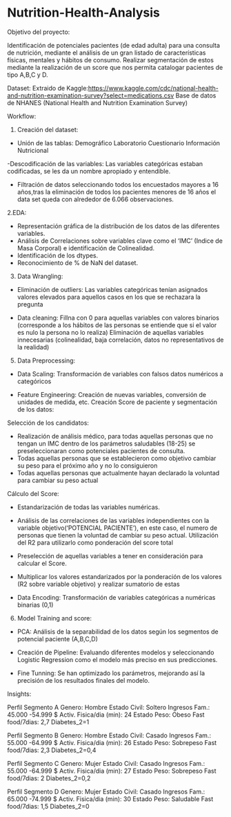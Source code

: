 # Nutrition-Health-Analysis


Objetivo del proyecto:

Identificación de potenciales pacientes (de edad adulta) para una consulta de nutrición, mediante el análisis de un gran listado de características físicas, mentales y hábitos de consumo.
Realizar segmentación de estos mediante la realización de un score que nos permita catalogar pacientes de tipo A,B,C y D.


Dataset:
Extraido de Kaggle:https://www.kaggle.com/cdc/national-health-and-nutrition-examination-survey?select=medications.csv
Base de datos de NHANES (National Health and Nutrition Examination Survey)


Workflow:


1. Creación del dataset:
- Unión de las tablas:
      Demográfico
      Laboratorio
      Cuestionario
      Información Nutricional

-Descodificación de las variables: Las variables categóricas estaban codificadas, se les da un nombre apropiado y entendible.
- Filtración de datos seleccionando todos los encuestados mayores a 16 años,tras la eliminación de todos los pacientes menores de 16 años el data set queda con alrededor de 6.066 observaciones.


2.EDA:

- Representación gráfica de la distribución de los datos de las diferentes variables.
- Análisis de Correlaciones sobre variables clave como el ‘IMC’ (Indice de Masa Corporal) e identificación de Colinealidad.
- Identificación de los dtypes.
- Reconocimiento de % de NaN del dataset.


3. Data Wrangling:

- Eliminación de outliers: Las variables categóricas tenían asignados valores elevados para aquellos casos en los que se rechazara la pregunta

- Data cleaning:
      Fillna con 0 para aquellas variables con valores binarios (corresponde a los hábitos de las personas se entiende que si el valor es nulo la persona no lo realiza)
      Eliminación de aquellas variables innecesarias (colinealidad, baja correlación, datos no representativos de la realidad)

5. Data Preprocessing:

- Data Scaling: Transformación de variables con falsos datos numéricos a categóricos

- Feature Engineering:
    Creación de nuevas variables, conversión de unidades de medida, etc.
    Creación Score de paciente y segmentación de los datos:
    
Selección de los candidatos:

  - Realización de análisis médico, para todas aquellas personas que no tengan un IMC dentro de los parámetros saludables (18-25) se preseleccionaran como potenciales 
  pacientes de consulta.
  - Todas aquellas personas que se establecieron como objetivo cambiar su peso para el próximo año y no lo consiguieron
  - Todas aquellas personas que actualmente hayan declarado la voluntad para cambiar su peso actual
  
Cálculo del Score:

  - Estandarización de todas las variables numéricas.
  - Análisis de las correlaciones de las variables independientes con la variable objetivo(‘POTENCIAL PACIENTE’), en este caso, el numero de personas que tienen la voluntad 
  de cambiar su peso actual. Utilización del R2 para utilizarlo como ponderación del score total
  - Preselección de aquellas variables a tener en consideración para calcular el Score.
  - Multiplicar los valores estandarizados por la ponderación de los valores (R2 sobre variable objetivo) y realizar sumatorio de estas

- Data Encoding: Transformación de variables categóricas a numéricas binarias (0,1)


6. Model Training and score:

- PCA: Análisis de la separabilidad de los datos según los segmentos de potencial paciente (A,B,C,D)

- Creación de Pipeline: Evaluando diferentes modelos y seleccionando Logistic Regression como el modelo más preciso en sus predicciones.

- Fine Tunning: Se han optimizado los parámetros, mejorando así la precisión de los resultados finales del modelo.


Insights:

Perfil Segmento A
Genero: Hombre   Estado Civil: Soltero   Ingresos Fam.: 45.000 -54.999 $   Activ. Fisica/dia (min): 24   Estado Peso: Obeso  Fast food/7dias: 2,7  Diabetes_2=1 

Perfil Segmento B
Genero: Hombre   Estado Civil: Casado   Ingresos Fam.: 55.000 -64.999 $   Activ. Fisica/dia (min): 26   Estado Peso: Sobrepeso  Fast food/7dias: 2,3  Diabetes_2=0,4

Perfil Segmento C
Genero: Mujer   Estado Civil: Casado   Ingresos Fam.: 55.000 -64.999 $   Activ. Fisica/dia (min): 27   Estado Peso: Sobrepeso  Fast food/7dias: 2  Diabetes_2=0,2

Perfil Segmento D
Genero: Mujer   Estado Civil: Casado   Ingresos Fam.: 65.000 -74.999 $   Activ. Fisica/dia (min): 30   Estado Peso: Saludable  Fast food/7dias: 1,5  Diabetes_2=0






